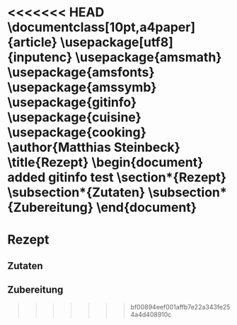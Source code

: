 <<<<<<< HEAD
\documentclass[10pt,a4paper]{article}
\usepackage[utf8]{inputenc}
\usepackage{amsmath}
\usepackage{amsfonts}
\usepackage{amssymb}
\usepackage{gitinfo}
\usepackage{cuisine}
\usepackage{cooking}
\author{Matthias Steinbeck}
\title{Rezept}
\begin{document}
added gitinfo test
\section*{Rezept}
\subsection*{Zutaten}
\subsection*{Zubereitung}
\end{document}
=======
# Rezept
## Zutaten
## Zubereitung
>>>>>>> bf00894eef001affb7e22a343fe254a4d408910c
